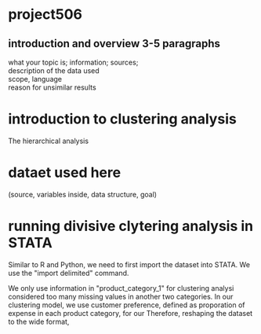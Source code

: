 # project506
 ## introduction and overview  3-5 paragraphs
 what your topic is; information; sources; <br />
 description of the data used <br />
 scope, language <br />
 reason for unsimilar results <br />
 
# introduction to clustering analysis
The hierarchical analysis 

# dataet used here 
(source, variables inside, data structure, goal)

# running divisive clytering analysis in STATA
Similar to R and Python, we need to first import the dataset into STATA. We use the "import delimited" command.

We only use information in "product_category_1" for clustering analysi considered too many missing values 
in another two categories. In our clustering model, we use customer preference, defined as proporation of expense in 
each product category, for our 
Therefore, reshaping the dataset to the wide format, 
